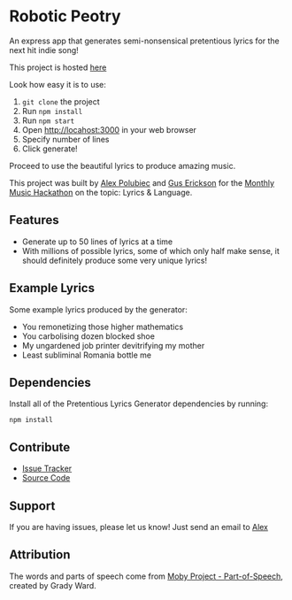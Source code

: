 # Robotic Peotry

An express app that generates semi-nonsensical pretentious lyrics for the next hit indie song!

This project is hosted [here](http://robotic-poetry.herokuapp.com/)

Look how easy it is to use:

  1. `git clone` the project
  2. Run `npm install`
  3. Run `npm start`
  4. Open [http://locahost:3000](http://localhost:3000) in your web browser
  5. Specify number of lines
  6. Click generate!

Proceed to use the beautiful lyrics to produce amazing music.

This project was built by [Alex Polubiec](http://www.github.com/paloobi) and [Gus Erickson](http://www.github.com/gerickson808) for the [Monthly Music Hackathon](http://www.monthlymusichackathon.org) on the topic: Lyrics & Language.

## Features

- Generate up to 50 lines of lyrics at a time
- With millions of possible lyrics, some of which only half make sense, it should definitely produce some very unique lyrics!

## Example Lyrics

Some example lyrics produced by the generator:

  * You remonetizing those higher mathematics
  * You carbolising dozen blocked shoe
  * My ungardened job printer devitrifying my mother
  * Least subliminal Romania bottle me

## Dependencies

Install all of the Pretentious Lyrics Generator dependencies by running:

    npm install

## Contribute

- [Issue Tracker](http://www.github.com/paloobi/lyric-generator/issues)
- [Source Code](http://github.com/paloobi/lyric-generator)

## Support

If you are having issues, please let us know!
Just send an email to [Alex](mailto:alexandra.polubiec@gmail.com)

## Attribution

The words and parts of speech come from [Moby Project - Part-of-Speech](http://icon.shef.ac.uk/Moby/mpos.html), created by Grady Ward.


